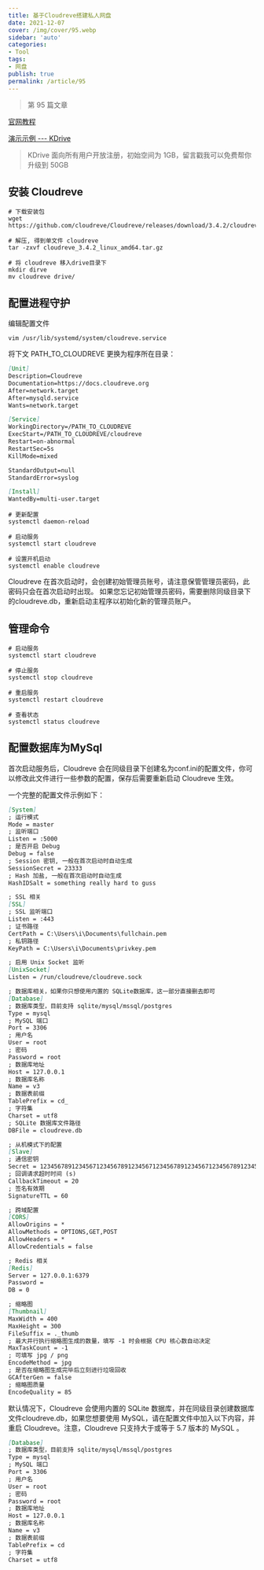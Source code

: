 ```yaml
---
title: 基于Cloudreve搭建私人网盘
date: 2021-12-07
cover: /img/cover/95.webp
sidebar: 'auto'
categories:
- Tool
tags:
- 网盘
publish: true
permalink: /article/95
---
```


> 第 95 篇文章
<!-- more -->

[官网教程](https://docs.cloudreve.org/)

[演示示例 --- KDrive](https://drive.zk123.top)
> KDrive 面向所有用户开放注册，初始空间为 1GB，留言戳我可以免费帮你升级到 50GB 


## 安装 Cloudreve
```shell
# 下载安装包
wget https://github.com/cloudreve/Cloudreve/releases/download/3.4.2/cloudreve_3.4.2_linux_amd64.tar.gz

# 解压, 得到单文件 cloudreve
tar -zxvf cloudreve_3.4.2_linux_amd64.tar.gz

# 将 cloudreve 移入drive目录下
mkdir dirve
mv cloudreve drive/

```

## 配置进程守护
编辑配置文件
```shell
vim /usr/lib/systemd/system/cloudreve.service
```

将下文 PATH_TO_CLOUDREVE 更换为程序所在目录：
```markdown
[Unit]
Description=Cloudreve
Documentation=https://docs.cloudreve.org
After=network.target
After=mysqld.service
Wants=network.target

[Service]
WorkingDirectory=/PATH_TO_CLOUDREVE
ExecStart=/PATH_TO_CLOUDREVE/cloudreve
Restart=on-abnormal
RestartSec=5s
KillMode=mixed

StandardOutput=null
StandardError=syslog

[Install]
WantedBy=multi-user.target
```
```shell
# 更新配置
systemctl daemon-reload

# 启动服务
systemctl start cloudreve

# 设置开机启动
systemctl enable cloudreve
```

Cloudreve 在首次启动时，会创建初始管理员账号，请注意保管管理员密码，此密码只会在首次启动时出现。
如果您忘记初始管理员密码，需要删除同级目录下的cloudreve.db，重新启动主程序以初始化新的管理员账户。


## 管理命令
```shell
# 启动服务
systemctl start cloudreve

# 停止服务
systemctl stop cloudreve

# 重启服务
systemctl restart cloudreve

# 查看状态
systemctl status cloudreve
```

## 配置数据库为MySql
首次启动服务后，Cloudreve 会在同级目录下创建名为conf.ini的配置文件，你可以修改此文件进行一些参数的配置，保存后需要重新启动 Cloudreve 生效。

一个完整的配置文件示例如下：
```markdown
[System]
; 运行模式
Mode = master
; 监听端口
Listen = :5000
; 是否开启 Debug
Debug = false
; Session 密钥, 一般在首次启动时自动生成
SessionSecret = 23333
; Hash 加盐, 一般在首次启动时自动生成
HashIDSalt = something really hard to guss

; SSL 相关
[SSL]
; SSL 监听端口
Listen = :443
; 证书路径
CertPath = C:\Users\i\Documents\fullchain.pem
; 私钥路径
KeyPath = C:\Users\i\Documents\privkey.pem

; 启用 Unix Socket 监听
[UnixSocket]
Listen = /run/cloudreve/cloudreve.sock

; 数据库相关，如果你只想使用内置的 SQLite数据库，这一部分直接删去即可
[Database]
; 数据库类型，目前支持 sqlite/mysql/mssql/postgres
Type = mysql
; MySQL 端口
Port = 3306
; 用户名
User = root
; 密码
Password = root
; 数据库地址
Host = 127.0.0.1
; 数据库名称
Name = v3
; 数据表前缀
TablePrefix = cd_
; 字符集
Charset = utf8
; SQLite 数据库文件路径
DBFile = cloudreve.db

; 从机模式下的配置
[Slave]
; 通信密钥
Secret = 1234567891234567123456789123456712345678912345671234567891234567
; 回调请求超时时间 (s)
CallbackTimeout = 20
; 签名有效期
SignatureTTL = 60

; 跨域配置
[CORS]
AllowOrigins = *
AllowMethods = OPTIONS,GET,POST
AllowHeaders = *
AllowCredentials = false

; Redis 相关
[Redis]
Server = 127.0.0.1:6379
Password =
DB = 0

; 缩略图
[Thumbnail]
MaxWidth = 400
MaxHeight = 300
FileSuffix = ._thumb
; 最大并行执行缩略图生成的数量，填写 -1 时会根据 CPU 核心数自动决定
MaxTaskCount = -1
; 可填写 jpg / png
EncodeMethod = jpg
; 是否在缩略图生成完毕后立刻进行垃圾回收
GCAfterGen = false
; 缩略图质量
EncodeQuality = 85
```

默认情况下，Cloudreve 会使用内置的 SQLite 数据库，并在同级目录创建数据库文件cloudreve.db，如果您想要使用 MySQL，请在配置文件中加入以下内容，并重启 Cloudreve。注意，Cloudreve 只支持大于或等于 5.7 版本的 MySQL 。
```markdown
[Database]
; 数据库类型，目前支持 sqlite/mysql/mssql/postgres
Type = mysql
; MySQL 端口
Port = 3306
; 用户名
User = root
; 密码
Password = root
; 数据库地址
Host = 127.0.0.1
; 数据库名称
Name = v3
; 数据表前缀
TablePrefix = cd
; 字符集
Charset = utf8
```
